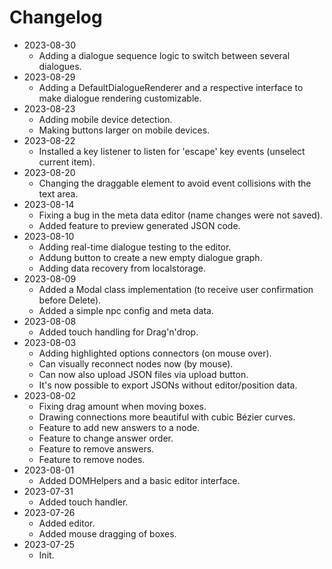 # Changelog

- 2023-08-30
  - Adding a dialogue sequence logic to switch between several dialogues.
- 2023-08-29
  - Adding a DefaultDialogueRenderer and a respective interface to make dialogue rendering customizable.
- 2023-08-23
  - Adding mobile device detection.
  - Making buttons larger on mobile devices.
- 2023-08-22
  - Installed a key listener to listen for 'escape' key events (unselect current item).
- 2023-08-20
  - Changing the draggable element to avoid event collisions with the text area.
- 2023-08-14
  - Fixing a bug in the meta data editor (name changes were not saved).
  - Added feature to preview generated JSON code.
- 2023-08-10
  - Adding real-time dialogue testing to the editor.
  - Addung button to create a new empty dialogue graph.
  - Adding data recovery from localstorage.
- 2023-08-09
  - Added a Modal class implementation (to receive user confirmation before Delete).
  - Added a simple npc config and meta data.
- 2023-08-08
  - Added touch handling for Drag'n'drop.
- 2023-08-03
  - Adding highlighted options connectors (on mouse over).
  - Can visually reconnect nodes now (by mouse).
  - Can now also upload JSON files via upload button.
  - It's now possible to export JSONs without editor/position data.
- 2023-08-02
  - Fixing drag amount when moving boxes.
  - Drawing connections more beautiful with cubic Bézier curves.
  - Feature to add new answers to a node.
  - Feature to change answer order.
  - Feature to remove answers.
  - Feature to remove nodes.
- 2023-08-01
  - Added DOMHelpers and a basic editor interface.
- 2023-07-31
  - Added touch handler.
- 2023-07-26
  - Added editor.
  - Added mouse dragging of boxes.
- 2023-07-25
  - Init.
